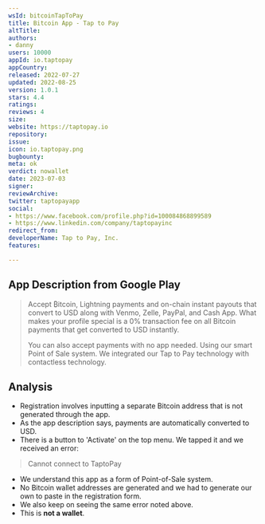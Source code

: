 ```yaml
---
wsId: bitcoinTapToPay
title: Bitcoin App - Tap to Pay
altTitle:
authors:
- danny
users: 10000
appId: io.taptopay
appCountry:
released: 2022-07-27
updated: 2022-08-25
version: 1.0.1
stars: 4.4
ratings: 
reviews: 4
size:
website: https://taptopay.io
repository:
issue:
icon: io.taptopay.png
bugbounty:
meta: ok
verdict: nowallet
date: 2023-07-03
signer:
reviewArchive:
twitter: taptopayapp
social:
- https://www.facebook.com/profile.php?id=100084868899589
- https://www.linkedin.com/company/taptopayinc
redirect_from:
developerName: Tap to Pay, Inc.
features:

---
```


## App Description from Google Play

> Accept ₿itcoin, Lightning payments and on-chain instant payouts that convert to USD along with Venmo, Zelle, PayPal, and Cash App. What makes your profile special is a 0% transaction fee on all Bitcoin payments that get converted to USD instantly.
>
> You can also accept payments with no app needed. Using our smart Point of Sale system. We integrated our Tap to Pay technology with contactless technology.

## Analysis

- Registration involves inputting a separate Bitcoin address that is not generated through the app.
- As the app description says, payments are automatically converted to USD.
- There is a button to 'Activate' on the top menu. We tapped it and we received an error:

> Cannot connect to TaptoPay

- We understand this app as a form of Point-of-Sale system.
- No Bitcoin wallet addresses are generated and we had to generate our own to paste in the registration form.
- We also keep on seeing the same error noted above.
- This is **not a wallet**.
